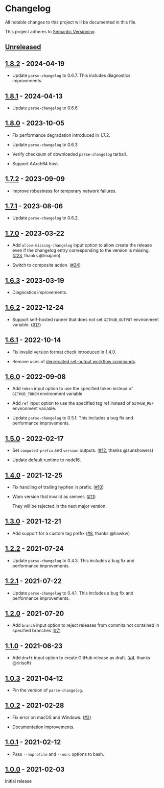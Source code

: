 # Changelog

All notable changes to this project will be documented in this file.

This project adheres to [Semantic Versioning](https://semver.org).

<!--
Note: In this file, do not use the hard wrap in the middle of a sentence for compatibility with GitHub comment style markdown rendering.
-->

## [Unreleased]

## [1.8.2] - 2024-04-19

- Update `parse-changelog` to 0.6.7. This includes diagnostics improvements.

## [1.8.1] - 2024-04-13

- Update `parse-changelog` to 0.6.6.

## [1.8.0] - 2023-10-05

- Fix performance degradation introduced in 1.7.2.

- Update `parse-changelog` to 0.6.3.

- Verify checksum of downloaded `parse-changelog` tarball.

- Support AArch64 host.

## [1.7.2] - 2023-09-09

- Improve robustness for temporary network failures.

## [1.7.1] - 2023-08-06

- Update `parse-changelog` to 0.6.2.

## [1.7.0] - 2023-03-22

- Add `allow-missing-changelog` input option to allow create the release even if the changelog entry corresponding to the version is missing. ([#23](https://github.com/taiki-e/create-gh-release-action/pull/23), thanks @lmajano)

- Switch to composite action. ([#24](https://github.com/taiki-e/create-gh-release-action/pull/24))

## [1.6.3] - 2023-03-19

- Diagnostics improvements.

## [1.6.2] - 2022-12-24

- Support self-hosted runner that does not set `GITHUB_OUTPUT` environment variable. ([#17](https://github.com/taiki-e/create-gh-release-action/pull/17))

## [1.6.1] - 2022-10-14

- Fix invalid version format check introduced in 1.4.0.

- Remove uses of [deprecated set-output workflow commands](https://github.blog/changelog/2022-10-11-github-actions-deprecating-save-state-and-set-output-commands).

## [1.6.0] - 2022-09-08

- Add `token` input option to use the specified token instead of `GITHUB_TOKEN` environment variable.

- Add `ref` input option to use the specified tag ref instead of `GITHUB_REF` environment variable.

- Update `parse-changelog` to 0.5.1. This includes a bug fix and performance improvements.

## [1.5.0] - 2022-02-17

- Set `computed-prefix` and `version` outputs. ([#12](https://github.com/taiki-e/create-gh-release-action/pull/12), thanks @sunshowers)

- Update default runtime to node16.

## [1.4.0] - 2021-12-25

- Fix handling of trailing hyphen in prefix. ([#10](https://github.com/taiki-e/create-gh-release-action/pull/10))

- Warn version that invalid as semver. ([#11](https://github.com/taiki-e/create-gh-release-action/pull/11))

  They will be rejected in the next major version.

## [1.3.0] - 2021-12-21

- Add support for a custom tag prefix ([#8](https://github.com/taiki-e/create-gh-release-action/pull/8), thanks @hawkw)

## [1.2.2] - 2021-07-24

- Update `parse-changelog` to 0.4.3. This includes a bug fix and performance improvements.

## [1.2.1] - 2021-07-22

- Update `parse-changelog` to 0.4.1. This includes a bug fix and performance improvements.

## [1.2.0] - 2021-07-20

- Add `branch` input option to reject releases from commits not contained in specified branches ([#7](https://github.com/taiki-e/create-gh-release-action/pull/7))

## [1.1.0] - 2021-06-23

- Add `draft` input option to create GitHub release as draft. ([#4](https://github.com/taiki-e/create-gh-release-action/pull/4), thanks @ririsoft)

## [1.0.3] - 2021-04-12

- Pin the version of `parse-changelog`.

## [1.0.2] - 2021-02-28

- Fix error on macOS and Windows. ([#2](https://github.com/taiki-e/create-gh-release-action/pull/2))

- Documentation improvements.

## [1.0.1] - 2021-02-12

- Pass `--noprofile` and `--norc` options to bash.

## [1.0.0] - 2021-02-03

Initial release

[Unreleased]: https://github.com/taiki-e/create-gh-release-action/compare/v1.8.2...HEAD
[1.8.2]: https://github.com/taiki-e/create-gh-release-action/compare/v1.8.1...v1.8.2
[1.8.1]: https://github.com/taiki-e/create-gh-release-action/compare/v1.8.0...v1.8.1
[1.8.0]: https://github.com/taiki-e/create-gh-release-action/compare/v1.7.2...v1.8.0
[1.7.2]: https://github.com/taiki-e/create-gh-release-action/compare/v1.7.1...v1.7.2
[1.7.1]: https://github.com/taiki-e/create-gh-release-action/compare/v1.7.0...v1.7.1
[1.7.0]: https://github.com/taiki-e/create-gh-release-action/compare/v1.6.3...v1.7.0
[1.6.3]: https://github.com/taiki-e/create-gh-release-action/compare/v1.6.2...v1.6.3
[1.6.2]: https://github.com/taiki-e/create-gh-release-action/compare/v1.6.1...v1.6.2
[1.6.1]: https://github.com/taiki-e/create-gh-release-action/compare/v1.6.0...v1.6.1
[1.6.0]: https://github.com/taiki-e/create-gh-release-action/compare/v1.5.0...v1.6.0
[1.5.0]: https://github.com/taiki-e/create-gh-release-action/compare/v1.4.0...v1.5.0
[1.4.0]: https://github.com/taiki-e/create-gh-release-action/compare/v1.3.0...v1.4.0
[1.3.0]: https://github.com/taiki-e/create-gh-release-action/compare/v1.2.2...v1.3.0
[1.2.2]: https://github.com/taiki-e/create-gh-release-action/compare/v1.2.1...v1.2.2
[1.2.1]: https://github.com/taiki-e/create-gh-release-action/compare/v1.2.0...v1.2.1
[1.2.0]: https://github.com/taiki-e/create-gh-release-action/compare/v1.1.0...v1.2.0
[1.1.0]: https://github.com/taiki-e/create-gh-release-action/compare/v1.0.3...v1.1.0
[1.0.3]: https://github.com/taiki-e/create-gh-release-action/compare/v1.0.2...v1.0.3
[1.0.2]: https://github.com/taiki-e/create-gh-release-action/compare/v1.0.1...v1.0.2
[1.0.1]: https://github.com/taiki-e/create-gh-release-action/compare/v1.0.0...v1.0.1
[1.0.0]: https://github.com/taiki-e/create-gh-release-action/releases/tag/v1.0.0
